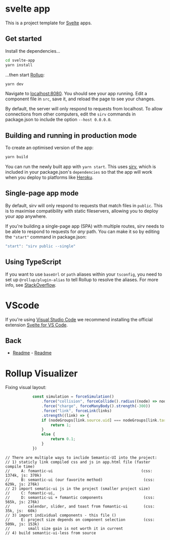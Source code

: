 # svelte app

This is a project template for [Svelte](https://svelte.dev) apps.

## Get started

Install the dependencies...

```bash
cd svelte-app
yarn install
```

...then start [Rollup](https://rollupjs.org):

```bash
yarn dev
```

Navigate to [localhost:8080](http://localhost:8080). You should see your app running.
Edit a component file in `src`, save it, and reload the page to see your changes.

By default, the server will only respond to requests from localhost. To allow connections from
other computers, edit the `sirv` commands in package.json to include the option `--host 0.0.0.0`.

## Building and running in production mode

To create an optimised version of the app:

```bash
yarn build
```

You can run the newly built app with `yarn start`. This uses [sirv](https://github.com/lukeed/sirv),
which is included in your package.json's `dependencies` so that the app will work when you deploy
to platforms like [Heroku](https://heroku.com).

## Single-page app mode

By default, sirv will only respond to requests that match files in `public`. This is to maximise
compatibility with static fileservers, allowing you to deploy your app anywhere.

If you're building a single-page app (SPA) with multiple routes, sirv needs to be able to respond
to requests for _any_ path. You can make it so by editing the `"start"` command in package.json:

```js
"start": "sirv public --single"
```

## Using TypeScript

If you want to use `baseUrl` or `path` aliases within your `tsconfig`, you need to set up
`@rollup/plugin-alias` to tell Rollup to resolve the aliases. For more info, see
[StackOverflow](https://stackoverflow.com/questions/63427935/setup-tsconfig-path-in-svelte).

# VScode

If you're using [Visual Studio Code](https://code.visualstudio.com/)
we recommend installing the official extension
[Svelte for VS Code](https://marketplace.visualstudio.com/items?itemName=svelte.svelte-vscode).

## Back

- [Readme](../README) - [Readme](../index.html)

# Rollup Visualizer

Fixing visual layout:

```js
            const simulation = forceSimulation()
                .force("collision", forceCollide().radius((node) => node.radius*1.25))
                .force("charge", forceManyBody().strength(-300))
                .force("link", forceLink(links)
                .strength((link) => {
                if (nodeGroups[link.source.uid] === nodeGroups[link.target.uid]) {
                    return 1;
                }
                else {
                    return 0.1;
                }
            })
```

```
// There are multiple ways to inclide Semantic-UI into the project:
// 1) staticly link compiled css and js in app.html file (faster compile time)
//     A: fomantic-ui                                       (css: 1374k, js: 370k)
//     B: semantic-ui (our favorite method)                  (css: 629k, js: 276k)
// 2) import sematic-ui js in the project (smaller project size)
//     C: fomantic-ui,
//     D: semantic-ui + fomantic components                  (css: 565k, js: 276k)
//        calendar, slider, and toast from fomantic-ui       (css:  35k, js:  60k)
// 3) import individual components - this file ()
//     E: project size depends on component selection        (css: 509k, js: 153k)
//        small size gain is not worth it in current
// 4) build semantic-ui-less from source
```
